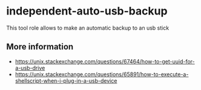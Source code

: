 # independent-auto-usb-backup
This tool role allows to make an automatic backup to an usb stick

## More information
- https://unix.stackexchange.com/questions/67464/how-to-get-uuid-for-a-usb-drive
- https://unix.stackexchange.com/questions/65891/how-to-execute-a-shellscript-when-i-plug-in-a-usb-device